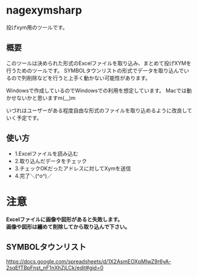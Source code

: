 # nagexymsharp
投げxym用のツールです。

## 概要
このツールは決められた形式のExcelファイルを取り込み、まとめて投げXYMを行うためのツールです。
SYMBOLタウンリストの形式でデータを取り込んでいるので列削除などを行うと上手く動かない可能性があります。

Windowsで作成しているのでWindowsでの利用を想定しています。
Macでは動かせないかと思いますm(__)m

いづれはユーザーがある程度自由な形式のファイルを取り込めるように改良していく予定です。

## 使い方
* 1.Excelファイルを読み込む
* 2.取り込んだデータをチェック
* 3.チェックOKだったアドレスに対してXymを送信
* 4.完了＼(^o^)／

# 注意
**Excelファイルに画像や図形があると失敗します。<br >
画像や図形は纏めて削除してから取り込んで下さい。**

## SYMBOLタウンリスト
https://docs.google.com/spreadsheets/d/1X2AsmEOXpMlwZ9r6yA-2sqEfTBpFnst_nF1nXhZjLCk/edit#gid=0
